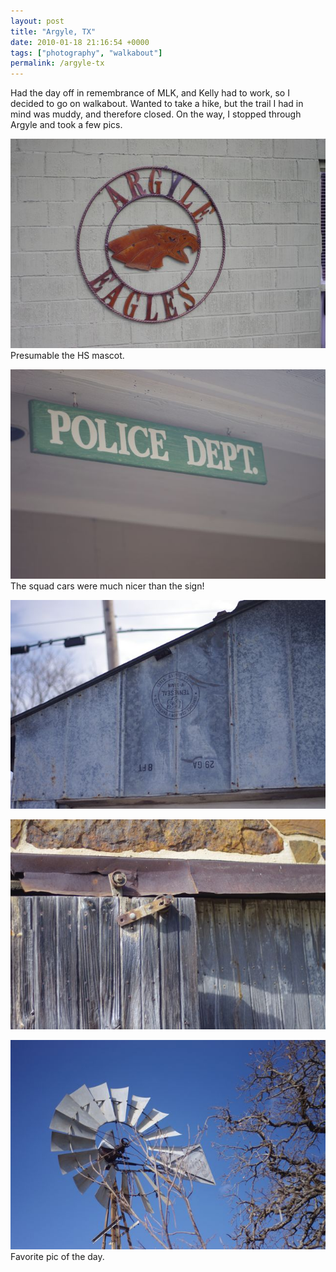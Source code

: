 ```yaml
---
layout: post
title: "Argyle, TX"
date: 2010-01-18 21:16:54 +0000
tags: ["photography", "walkabout"]
permalink: /argyle-tx
---
```




Had the day off in remembrance of MLK, and Kelly had to work, so I
decided to go on walkabout. Wanted to take a hike, but the trail I had
in mind was muddy, and therefore closed. On the way, I stopped through
Argyle and took a few pics.

![](/sites/default/files/IMGP2546.jpg)\
Presumable the HS mascot.

![](/sites/default/files/IMGP2548.jpg)\
The squad cars were much nicer than the sign!

![](/sites/default/files/IMGP2560.jpg)

![](/sites/default/files/IMGP2539.jpg)

![](/sites/default/files/IMGP2531.jpg)\
Favorite pic of the day.




